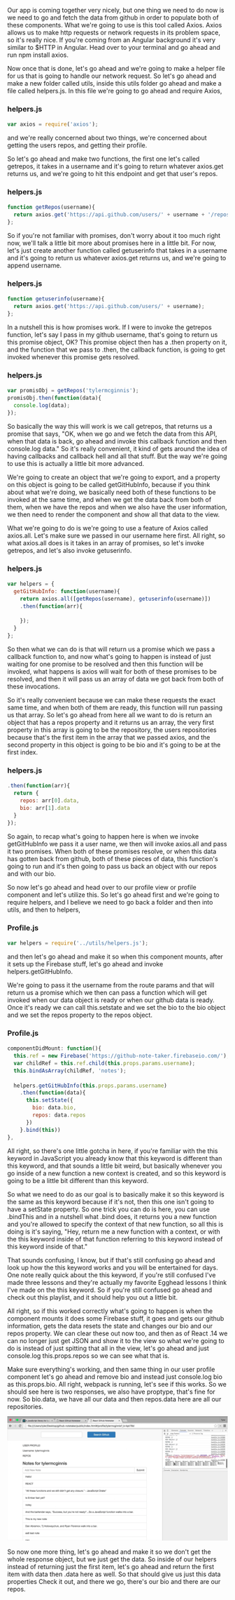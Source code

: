 Our app is coming together very nicely, but one thing we need to do now is we need to go and fetch the data from github in order to populate both of these components. What we're going to use is this tool called Axios. Axios allows us to make http requests or network requests in its problem space, so it's really nice. If you're coming from an Angular background it's very similar to $HTTP in Angular. Head over to your terminal and go ahead and run npm install axios.

Now once that is done, let's go ahead and we're going to make a helper file for us that is going to handle our network request. So let's go ahead and make a new folder called utils, inside this utils folder go ahead and make a file called helpers.js. In this file we're going to go ahead and require Axios,

### helpers.js
``` javascript
var axios = require('axios');
```

and we're really concerned about two things, we're concerned about getting the users repos, and getting their profile.

So let's go ahead and make two functions, the first one let's called getrepos, it takes in a username and it's going to return whatever axios.get returns us, and we're going to hit this endpoint and get that user's repos.

### helpers.js
``` javascript
function getRepos(username){
  return axios.get('https://api.github.com/users/' + username + '/repos');
};
```

So if you're not familiar with promises, don't worry about it too much right now, we'll talk a little bit more about promises here in a little bit. For now, let's just create another function called getuserinfo that takes in a username and it's going to return us whatever axios.get returns us, and we're going to append username.

### helpers.js
``` javascript
function getuserinfo(username){
  return axios.get('https://api.github.com/users/' + username);
};
```

In a nutshell this is how promises work. If I were to invoke the getrepos function, let's say I pass in my github username, that's going to return us this promise object, OK? This promise object then has a .then property on it, and the function that we pass to .then, the callback function, is going to get invoked whenever this promise gets resolved.

### helpers.js
``` javascript
var promisObj = getRepos('tylermcginnis');
promisObj.then(function(data){
  console.log(data);
});
```

So basically the way this will work is we call getrepos, that returns us a promise that says, "OK, when we go and we fetch the data from this API, when that data is back, go ahead and invoke this callback function and then console.log data." So it's really convenient, it kind of gets around the idea of having callbacks and callback hell and all that stuff. But the way we're going to use this is actually a little bit more advanced.

We're going to create an object that we're going to export, and a property on this object is going to be called getGitHubInfo, because if you think about what we're doing, we basically need both of these functions to be invoked at the same time, and when we get the data back from both of them, when we have the repos and when we also have the user information, we then need to render the component and show all that data to the view.

What we're going to do is we're going to use a feature of Axios called axios.all. Let's make sure we passed in our username here first. All right, so what axios.all does is it takes in an array of promises, so let's invoke getrepos, and let's also invoke getuserinfo.

### helpers.js
``` javascript
var helpers = {
  getGitHubInfo: function(username){
    return axios.all([getRepos(username), getuserinfo(username)])
    .then(function(arr){

    });
  }
};
```

So then what we can do is that will return us a promise which we pass a callback function to, and now what's going to happen is instead of just waiting for one promise to be resolved and then this function will be invoked, what happens is axios will wait for both of these promises to be resolved, and then it will pass us an array of data we got back from both of these invocations.

So it's really convenient because we can make these requests the exact same time, and when both of them are ready, this function will run passing us that array. So let's go ahead from here all we want to do is return an object that has a repos property and it returns us an array, the very first property in this array is going to be the repository, the users repositories because that's the first item in the array that we passed axios, and the second property in this object is going to be bio and it's going to be at the first index.

### helpers.js
``` javaScript
.then(function(arr){
  return {
    repos: arr[0].data,
    bio: arr[1].data
  }
});
```

So again, to recap what's going to happen here is when we invoke getGitHubInfo we pass it a user name, we then will invoke axios.all and pass it two promises. When both of these promises resolve, or when this data has gotten back from github, both of these pieces of data, this function's going to run and it's then going to pass us back an object with our repos and with our bio.

So now let's go ahead and head over to our profile view or profile component and let's utilize this. So let's go ahead first and we're going to require helpers, and I believe we need to go back a folder and then into utils, and then to helpers,

### Profile.js
``` javaScript
var helpers = require('../utils/helpers.js');
```

and then let's go ahead and make it so when this component mounts, after it sets up the Firebase stuff, let's go ahead and invoke helpers.getGitHubInfo.

We're going to pass it the username from the route params and that will return us a promise which we then can pass a function which will get invoked when our data object is ready or when our github data is ready. Once it's ready we can call this.setstate and we set the bio to the bio object and we set the repos property to the repos object.

### Profile.js
``` javaScript
componentDidMount: function(){
  this.ref = new Firebase('https://github-note-taker.firebaseio.com/');
  var childRef = this.ref.child(this.props.params.username);
  this.bindAsArray(childRef, 'notes');

  helpers.getGitHubInfo(this.props.params.username)
    .then(function(data){
      this.setState({
        bio: data.bio,
        repos: data.repos
      })
    }.bind(this))
},
```

All right, so there's one little gotcha in here, if you're familiar with the this keyword in JavaScript you already know that this keyword is different than this keyword, and that sounds a little bit weird, but basically whenever you go inside of a new function a new context is created, and so this keyword is going to be a little bit different than this keyword.

So what we need to do as our goal is to basically make it so this keyword is the same as this keyword because if it's not, then this one isn't going to have a setState property. So one trick you can do is here, you can use .bindThis and in a nutshell what .bind does, it returns you a new function and you're allowed to specify the context of that new function, so all this is doing is it's saying, "Hey, return me a new function with a context, or with the this keyword inside of that function referring to this keyword instead of this keyword inside of that."

That sounds confusing, I know, but if that's still confusing go ahead and look up how the this keyword works and you will be entertained for days. One note really quick about the this keyword, if you're still confused I've made three lessons and they're actually my favorite Egghead lessons I think I've made on the this keyword. So if you're still confused go ahead and check out this playlist, and it should help you out a little bit.

All right, so if this worked correctly what's going to happen is when the component mounts it does some Firebase stuff, it goes and gets our github information, gets the data resets the state and changes our bio and our repos property. We can clear these out now too, and then as of React .14 we can no longer just get JSON and show it to the view so what we're going to do is instead of just spitting that all in the view, let's go ahead and just console.log this.props.repos so we can see what that is.

Make sure everything's working, and then same thing in our user profile component let's go ahead and remove bio and instead just console.log bio as this.props.bio. All right, webpack is running, let's see if this works. So we should see here is two responses, we also have proptype, that's fine for now. So bio.data, we have all our data and then repos.data here are all our repositories.

![Finished](./images/Finished.png)

So now one more thing, let's go ahead and make it so we don't get the whole response object, but we just get the data. So inside of our helpers instead of returning just the first item, let's go ahead and return the first item with data then .data here as well. So that should give us just this data properties Check it out, and there we go, there's our bio and there are our repos.
